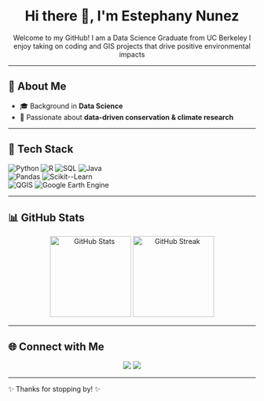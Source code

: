 
<h1 align="center">Hi there 👋, I'm Estephany Nunez</h1>
<p align="center">
  Welcome to my GitHub! I am a Data Science Graduate from UC Berkeley
  I enjoy taking on coding and GIS projects that drive positive environmental impacts
</p>

---

## 🚀 About Me
- 🎓 Background in **Data Science**
- 🌱 Passionate about **data-driven conservation & climate research**

---

## 🔧 Tech Stack
![Python](https://img.shields.io/badge/-Python-3776AB?logo=python&logoColor=white)
![R](https://img.shields.io/badge/-R-276DC3?logo=r&logoColor=white)
![SQL](https://img.shields.io/badge/-SQL-4479A1?logo=mysql&logoColor=white)
![Java](https://img.shields.io/badge/-Java-007396?logo=java&logoColor=white)  
![Pandas](https://img.shields.io/badge/-Pandas-150458?logo=pandas)
![Scikit--Learn](https://img.shields.io/badge/-Scikit--Learn-F7931E?logo=scikitlearn&logoColor=white)  
![QGIS](https://img.shields.io/badge/-QGIS-589632?logo=qgis&logoColor=white)
![Google Earth Engine](https://img.shields.io/badge/-Google%20Earth%20Engine-4285F4?logo=googleearth&logoColor=white)  


---

## 📊 GitHub Stats
<p align="center">
  <img src="https://github-readme-stats.vercel.app/api?username=YourUserName&show_icons=true&theme=radical" alt="GitHub Stats" height="165"/>
  <img src="https://github-readme-streak-stats.herokuapp.com/?user=YourUserName&theme=radical" alt="GitHub Streak" height="165"/>
</p>

---

## 🌐 Connect with Me
<p align="center">
  <a href="https://linkedin.com/in/your-linkedin"><img src="https://img.shields.io/badge/-LinkedIn-0A66C2?logo=linkedin&logoColor=white"/></a>
  <a href="mailto:stephanylovio101@gmail.com"><img src="https://img.shields.io/badge/-Email-D14836?logo=gmail&logoColor=white"/></a>
</p>

---

✨ Thanks for stopping by! ✨


